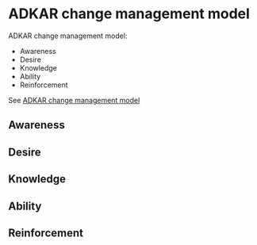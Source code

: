 <!--
  * browser: adkar-change-management-model
  * tracker: f44c30d1b876f8987cf78c727e573542
  * version: 1.0.0
  * updated: 2018-02-24T03:07:24Z
  * contact: Joel Parker Henderson (http://joelparkerhenderson.com)
  * options: commentable
-->

# ADKAR change management model

ADKAR change management model:

* Awareness
* Desire
* Knowledge
* Ability
* Reinforcement

See [ADKAR change management model](https://www.prosci.com/adkar/adkar-model)


## Awareness

## Desire

## Knowledge

## Ability

## Reinforcement

